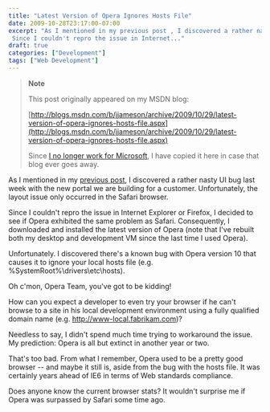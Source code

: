 ```yaml
---
title: "Latest Version of Opera Ignores Hosts File"
date: 2009-10-28T23:17:00-07:00
excerpt: "As I mentioned in my previous post , I discovered a rather nasty UI bug last week with the new portal we are building for a customer. Unfortunately, the layout issue only occurred in the Safari browser. 
 Since I couldn't repro the issue in Internet..."
draft: true
categories: ["Development"]
tags: ["Web Development"]
---
```


> **Note**
>
> This post originally appeared on my MSDN blog:
>
> [http://blogs.msdn.com/b/jjameson/archive/2009/10/29/latest-version-of-opera-ignores-hosts-file.aspx](http://blogs.msdn.com/b/jjameson/archive/2009/10/29/latest-version-of-opera-ignores-hosts-file.aspx)
>
> Since [I no longer work for Microsoft](/blog/jjameson/2011/09/02/last-day-with-microsoft), I have copied it here in case that blog ever goes away.

As I mentioned in my [previous post](/blog/jjameson/2009/10/29/troubleshooting-layout-problems-with-safari), I discovered a rather nasty UI bug last week with the new portal we are building for a customer. Unfortunately, the layout issue only occurred in the Safari browser.

Since I couldn't repro the issue in Internet Explorer or Firefox, I decided to see if Opera exhibited the same problem as Safari. Consequently, I downloaded and installed the latest version of Opera (note that I've rebuilt both my desktop and development VM since the last time I used Opera).

Unfortunately. I discovered there's a known bug with Opera version 10 that causes it to ignore your local hosts file (e.g. %SystemRoot%\drivers\etc\hosts).

Oh c'mon, Opera Team, you've got to be kidding!

How can you expect a developer to even try your browser if he can't browse to a site in his local development environment using a fully qualified domain name (e.g. http://www-local.fabrikam.com)?

Needless to say, I didn't spend much time trying to workaround the issue. My prediction: Opera is all but extinct in another year or two.

That's too bad. From what I remember, Opera used to be a pretty good browser -- and maybe it still is, aside from the bug with the hosts file. It was certainly years ahead of IE6 in terms of Web standards compliance.

Does anyone know the current browser stats? It wouldn't surprise me if Opera was surpassed by Safari some time ago.

